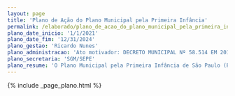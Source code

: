 ```yaml
---
layout: page
title: 'Plano de Ação do Plano Municipal pela Primeira Infância'
permalink: /elaborado/plano_de_acao_do_plano_municipal_pela_primeira_infancia
plano_date_inicio: '1/1/2021'
plano_date_fim: '12/31/2024'
plano_gestao: 'Ricardo Nunes'
plano_administracao: 'Ato motivador: DECRETO MUNICIPAL Nº 58.514 EM 2018'
plano_secretaria: 'SGM/SEPE'
plano_resume: 'O Plano Municipal pela Primeira Infância de São Paulo (PMPI), estabelecido em 2018, requer a elaboração de um plano de ação quadrienal alinhado aos seus princípios e diretrizes. O Plano de Ação 2021-2024 foi desenvolvido com a participação de 15 secretarias municipais, baseado nos quatro eixos estratégicos, 31 metas e 135 estratégias do PMPI. Foram definidas diretrizes estratégicas, incluindo a redução das desigualdades, com foco nas questões raciais, e o enfrentamento dos impactos da pandemia de Covid-19, para orientar as iniciativas nos próximos quatro anos.'
---
```

<div>
{% include _page_plano.html %}
</div>
